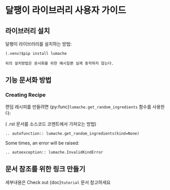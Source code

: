 # 달팽이 라이브러리 사용자 가이드

## 라이브러리 설치

달팽이 라이브러리를 설치하는 방법:
```console
(.venv)$pip install lumache 
```
```{note}주의!
위의 설치방법은 문서화를 위한 예시일뿐 실제 동작하지 않는다.
```


## 기능 문서화 방법
### Creating Recipe

랜덤 레시피를 만들려면 {py:func}`lumache.get_random_ingredients` 함수를 사용한다:


( .rst 문서를 소스코드 코멘트에서 가져오는 방법)
```{eval-rst}
.. autofunction:: lumache.get_random_ingredients(kind=None)
```

Some times, an error will be raised:

```{eval-rst}
.. autoexception:: lumache.InvalidKindError
```

## 문서 참조를 위한 링크 만들기
세부내용은 Check out {doc}`tutorial` 문서 참고하세요
